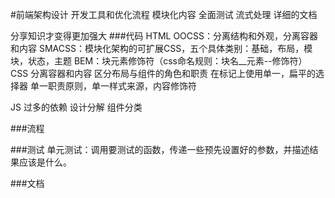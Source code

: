 #前端架构设计
开发工具和优化流程
模块化内容
全面测试
流式处理
详细的文档

分享知识才变得更加强大
###代码
HTML
  OOCSS：分离结构和外观，分离容器和内容
  SMACSS：模块化架构的可扩展CSS，五个具体类别：基础，布局，模块，状态，主题
    BEM：块元素修饰符（css命名规则：块名__元素--修饰符）
CSS
  分离容器和内容
  区分布局与组件的角色和职责
  在标记上使用单一，扁平的选择器
  单一职责原则，单一样式来源，内容修饰符

JS
过多的依赖
设计分解
组件分类

###流程


###测试
单元测试：调用要测试的函数，传递一些预先设置好的参数，并描述结果应该是什么。

###文档